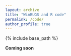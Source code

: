 ```yaml
---
layout: archive
title: "WinBUGS and R code"
permalink: /code/
author_profile: true
---
```


{% include base_path %}

**Coming soon**